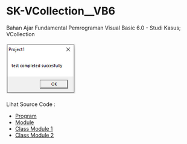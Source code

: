 # SK-VCollection__VB6
Bahan Ajar Fundamental Pemrograman Visual Basic 6.0 - Studi Kasus; VCollection<br><br>
<img src="https://github.com/RizkyKhapidsyah/SK-VCollection__VB6/blob/main/result/001.PNG"><br><br>
Lihat Source Code : <br>
- <a href="https://github.com/RizkyKhapidsyah/SK-VCollection__VB6/blob/main/Form1.frm">Program</a><br>
- <a href="https://github.com/RizkyKhapidsyah/SK-VCollection__VB6/blob/main/Module1.bas">Module</a><br>
- <a href="https://github.com/RizkyKhapidsyah/SK-VCollection__VB6/blob/main/VAgent.cls">Class Module 1</a><br>
- <a href="https://github.com/RizkyKhapidsyah/SK-VCollection__VB6/blob/main/VDictionaryTree.cls">Class Module 2</a>
